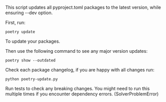 This script updates all pyproject.toml packages to the latest version, 
while ensuring --dev option.

First, run:
```
poetry update
```
To update your packages.

Then use the following command to see any major version updates:
```
poetry show --outdated
```

Check each package changelog, if you are happy with all changes run:

```
python poetry-update.py
```

Run tests to check any breaking changes.
You might need to run this multiple times if you encounter dependency errors. (SolverProblemError)
